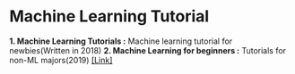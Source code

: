 # Machine Learning Tutorial
**1. Machine Learning Tutorials :** Machine learning tutorial for newbies(Written in 2018)
**2. Machine Learning for beginners :** Tutorials for non-ML majors(2019) [[Link]](https://github.com/sguys99/Machine-Learning-Tutorials/tree/master/Machine%20learning%20for%20beginners)
